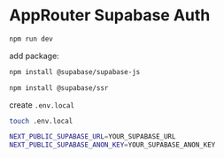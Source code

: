 # AppRouter Supabase Auth

```sh
npm run dev
```

add package:
```sh
npm install @supabase/supabase-js
```

```sh
npm install @supabase/ssr
```

create `.env.local`

```sh
touch .env.local
```

```sh
NEXT_PUBLIC_SUPABASE_URL=YOUR_SUPABASE_URL
NEXT_PUBLIC_SUPABASE_ANON_KEY=YOUR_SUPABASE_ANON_KEY
```